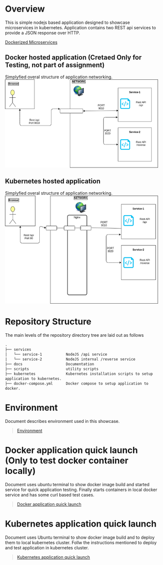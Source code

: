 # Overview
This is simple nodejs based application designed to showcase microservices in kubernetes. Application contains two REST api services to provide a JSON response over HTTP.

[Dockerized Microservices](docs/part-1.png)

## Docker hosted application (Cretaed Only for Testing, not part of assignment)
Simplyfied overal structure of application networking.
![Docker application structure](docs/Docker_Architecture.png)

## Kubernetes hosted application
Simplyfied overal structure of application networking.
![Kubernetes application structure](docs/Kubernetes_Archicture.png)


# Repository Structure
The main levels of the repository directory tree are laid out as follows 
```
.
├── services            
│   └── service-1           NodeJS /api service
|   └── service-2           NodeJS internal /reverse service
├── docs                    Documentation
├── scripts                 utility scripts 
├── kubernetes              Kubernetes installation scripts to setup application to kubernetes.
├── docker-compose.yml      Docker compose to setup application to docker.
```


# Environment
Document describes environment used in this showcase.
> [Environment](docs/Environment/README.md)


# Docker application quick launch (Only to test docker container locally)
Document uses ubuntu terminal to show docker image build and started service for quick application testing. Finally starts containers in local docker service and has some curl based test cases.
> [Docker application quick launch](docs/DockerApplicationQuickLaunch/README.md)


# Kubernetes application quick launch
Document uses Ubuntu terminal to show docker image build and to deploy them to local kubernetes cluster. Follw the instructions mentioned to deploy and test application in kubernetes cluster.
> [Kubernetes application quick launch](docs/KubernetesApplicationQuickLaunch/README.md)


